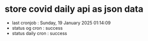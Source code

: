 # store covid daily api as json data

- last cronjob : Sunday, 19 January 2025 01:14:09
- status og cron : success
- status daily cron : success
      
      